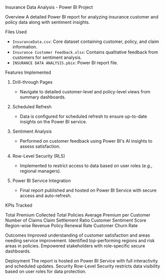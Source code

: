 Insurance Data Analysis - Power BI Project

 Overview
A detailed Power BI report for analyzing insurance customer and policy data along with sentiment insights.

 Files Used
- `InsuranceData.csv`: Core dataset containing customer, policy, and claim information.
- `Insurance Customer Feedback.xlsx`: Contains qualitative feedback from customers for sentiment analysis.
- `INSURANCE DATA ANALYSIS.pbix`: Power BI report file.

 Features Implemented

1. Drill-through Pages  
   - Navigate to detailed customer-level and policy-level views from summary dashboards.

2. Scheduled Refresh  
   - Data is configured for scheduled refresh to ensure up-to-date insights on the Power BI service.

3. Sentiment Analysis 
   - Performed on customer feedback using Power BI's AI insights to assess satisfaction.

4. Row-Level Security (RLS)  
   - Implemented to restrict access to data based on user roles (e.g., regional managers).

5. Power BI Service Integration 
   - Final report published and hosted on Power BI Service with secure access and auto-refresh.

 KPIs Tracked

Total Premium Collected
Total Policies
Average Premium per Customer
Number of Claims
Claim Settlement Ratio
Customer Sentiment Score
Region-wise Revenue
Policy Renewal Rate
Customer Churn Rate

Outcomes
Improved understanding of customer satisfaction and areas needing service improvement.
Identified top-performing regions and risk areas in policies.
Empowered stakeholders with role-specific secure dashboards.

Deployment
The report is hosted on Power BI Service with full interactivity and scheduled updates.
Security
Row-Level Security restricts data visibility based on user roles for data protection.



